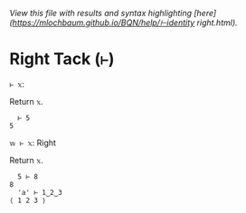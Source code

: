 *View this file with results and syntax highlighting [here](https://mlochbaum.github.io/BQN/help/⊢identity right.html).*

# Right Tack (`⊢`)

`⊢ 𝕩`: 

Return `𝕩`.

      ⊢ 5
    5


`𝕨 ⊢ 𝕩`: Right

Return `𝕩`.

      5 ⊢ 8
    8
      'a' ⊢ 1‿2‿3
    ⟨ 1 2 3 ⟩


